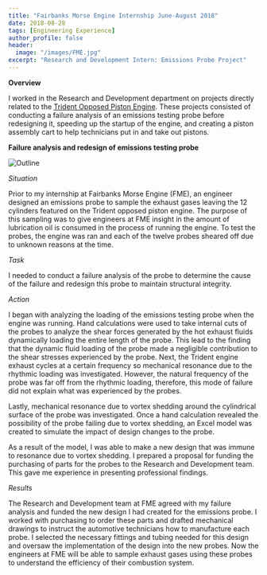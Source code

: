 ```yaml
---
title: "Fairbanks Morse Engine Internship June-August 2018"
date: 2018-08-28
tags: [Engineering Experience]
author_profile: false
header:
  image: "/images/FME.jpg"
excerpt: "Research and Development Intern: Emissions Probe Project"
---
```

**Overview**

I worked in the Research and Development department on projects directly related to the [Trident Opposed Piston Engine](https://www.fairbanksmorse.com/trident-op). These projects consisted of conducting a failure analysis of an emissions testing probe before redesigning it, speeding up the startup of the engine, and creating a piston assembly cart to help technicians put in and take out pistons.

**Failure analysis and redesign of emissions testing probe**

<img src="{{ site.url }}{{ site.baseurl }}/images/probe.png" alt="Outline">

*Situation*

Prior to my internship at Fairbanks Morse Engine (FME), an engineer designed an emissions probe to sample the exhaust gases leaving the 12 cylinders featured on the Trident opposed piston engine. The purpose of this sampling was to give engineers at FME insight in the amount of lubrication oil is consumed in  the process of running the engine. To test the probes, the engine was ran and each of the twelve probes sheared off due to unknown reasons at the time.

*Task*

I needed to conduct a failure analysis of the probe to determine the cause of the failure and redesign this probe to maintain structural integrity.

*Action*

I began with analyzing the loading of the emissions testing probe when the engine was running. Hand calculations were used to take internal cuts of the probes to analyze the shear forces generated by the hot exhaust fluids dynamically loading the entire length of the probe. This lead to the finding that the dynamic fluid loading of the probe made a negligible contribution to the shear stresses experienced by the probe. Next, the Trident engine exhaust cycles at a certain frequency so mechanical resonance due to the rhythmic loading was investigated. However, the natural frequency of the probe was far off from the rhythmic loading, therefore, this mode of failure did not explain what was experienced by the probes.

Lastly, mechanical resonance due to vortex shedding around the cylindrical surface of the probe was investigated. Once a hand calculation revealed the possibility of the probe failing due to vortex shedding, an Excel model was created to simulate the impact of design changes to the probe.

As a result of the model, I was able to make a new design that was immune to resonance due to vortex shedding. I prepared a proposal for funding the purchasing of parts for the probes to the Research and Development team. This gave me experience in presenting professional findings.

*Results*

The Research and Development team at FME agreed with my failure analysis and funded the new design I had created for the emissions probe. I worked with purchasing to order these parts and drafted mechanical drawings to instruct the automotive technicians how to manufacture each probe. I selected the necessary fittings and tubing needed for this design and oversaw the implementation of the design into the new probes. Now the engineers at FME will be able to sample exhaust gases using these probes to understand the efficiency of their combustion system.
